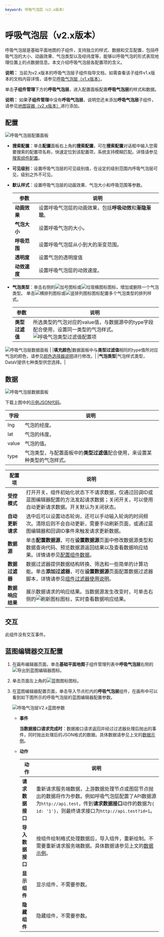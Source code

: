 ```yaml
---
keyword: 呼吸气泡层（v2.x版本）
---
```


# 呼吸气泡层（v2.x版本）

呼吸气泡层是基础平面地图的子组件，支持独立的样式、数据和交互配置，包括呼吸气泡的大小、动画效果、气泡类型以及经纬度等，能够以呼吸气泡的形式表现地理位置上的点数据信息。本文介绍呼吸气泡层各配置项的含义。

**说明：** 当前为v2.x版本的呼吸气泡层子组件指导文档，如需查看该子组件v1.x版本的文档内容详情，请参见[呼吸气泡层（v1.x版本）](/cn.zh-CN/组件指南/基础平面地图组件/呼吸气泡层（v1.x版本）.md)。

单击**子组件管理**下方的**呼吸气泡层**，进入配置面板配置**呼吸气泡层**的样式和数据。

**说明：** 如果**子组件管理**中没有**呼吸气泡层**，说明您还未添加**呼吸气泡层**子组件，请参见[地图容器（v2.x版本）](/cn.zh-CN/组件指南/基础平面地图组件/地图容器（v2.x版本）.md)进行添加。

## 配置

![呼吸气泡层配置面板](https://static-aliyun-doc.oss-accelerate.aliyuncs.com/assets/img/zh-CN/4647997061/p200467.png)

-   **搜索配置**：单击**配置**面板右上角的**搜索配置**，可在**搜索配置**对话框中输入您需要搜索的配置项名称，快速定位到该配置项，系统支持模糊匹配。详情请参见[搜索组件配置](/cn.zh-CN/组件管理/搜索组件配置.md)。
-   **可见级别**：设置呼吸气泡层的可见级别值，在设定的级别范围内呼吸气泡层可见，级别之外不可见。
-   **默认样式**：设置呼吸气泡层的动画效果、气泡大小和呼吸范围等参数。

    |参数|说明|
    |--|--|
    |**动画效果**|设置呼吸气泡层的动画效果，包括**呼吸动效**和**渐隐渐现**。|
    |**气泡大小**|设置呼吸气泡的大小。|
    |**呼吸范围**|设置呼吸气泡层从小到大的渐变范围。|
    |**透明度**|设置气泡的透明度值|
    |**动效速度**|设置呼吸气泡层的动效速度。|

-   **气泡类型**：单击右侧的![加号图标](https://static-aliyun-doc.oss-accelerate.aliyuncs.com/assets/img/zh-CN/0201929951/p89097.jpg)或![垃圾桶图标](https://static-aliyun-doc.oss-accelerate.aliyuncs.com/assets/img/zh-CN/0201929951/p89098.jpg)图标，增加或删除一个气泡类型。 单击![横排列图标](https://static-aliyun-doc.oss-accelerate.aliyuncs.com/assets/img/zh-CN/0201929951/p95437.jpg)或![竖排列图标](https://static-aliyun-doc.oss-accelerate.aliyuncs.com/assets/img/zh-CN/0201929951/p94077.jpg)图标配置多个气泡类型的排列样式。

    |参数|说明|
    |--|--|
    |**类型过滤值**|所选类型的气泡对应的value值，与数据源中的type字段配合使用，设置同一类型的气泡样式。 ![呼吸气泡类型过滤值配置项](../images/p200469.png "呼吸气泡层类型过滤值配置项")

![呼吸气泡层数据面板](../images/p86691.png "呼吸气泡层数据面板") |
    |**填充颜色**|数据面板中与**类型过滤值**相同的type值所对应气泡的颜色，请参见[颜色选择器说明](/cn.zh-CN/组件指南/配置项说明.md)进行修改。|
    |**气泡类型**|气泡样式类型，DataV提供七种类型供您选择。|


## 数据

![呼吸气泡层数据面板](https://static-aliyun-doc.oss-accelerate.aliyuncs.com/assets/img/zh-CN/3858068951/p81478.jpg)

下载上图中的[示例JSON代码](http://docs-aliyun.cn-hangzhou.oss.aliyun-inc.com/assets/attach/30366/cn_zh/1557042515084/Basicmap_bubble_layer_example.json)。

|字段|说明|
|--|--|
|lng|气泡的经度。|
|lat|气泡的纬度。|
|value|气泡的值。|
|type|气泡类型，与配置面板中的**类型过滤值**配合使用，来设置某种类型的气泡样式。|

|配置项|说明|
|---|--|
|**受控模式**|打开开关，组件初始化状态下不请求数据，仅通过回调ID或蓝图编辑器配置的方法发起请求数据；关闭开关，可以使用自动更新请求数据。开关默认为关闭状态。|
|**自动更新请求**|选中后可以设置动态轮询，还可以手动输入轮询的时间频次。清除后则不会自动更新，需要手动刷新页面，或通过蓝图编辑器和回调ID事件来触发请求更新数据。|
|**数据源**|单击**配置数据源**，可在**设置数据源**页面中修改数据源类型和数据查询代码、预览数据源返回结果以及查看数据响应结果。详情请参见[配置组件数据](/cn.zh-CN/组件管理/配置组件数据.md)。|
|**数据过滤器**|数据过滤器提供数据结构转换、筛选和一些简单的计算功能。单击**添加过滤器**，可在**设置数据源**页面配置数据过滤器脚本，详情请参见[组件过滤器使用说明](/cn.zh-CN/组件管理/组件数据过滤器使用说明/使用方法.md)。|
|**数据响应结果**|展示数据请求的响应结果。当数据源发生改变时，可单击右侧的![刷新图标 ](https://static-aliyun-doc.oss-accelerate.aliyuncs.com/assets/img/zh-CN/0376703061/p89093.png)图标，实时查看数据响应结果。|

## 交互

此组件没有交互事件。

## 蓝图编辑器交互配置

1.  在画布编辑器页面，单击**基础平面地图**子组件管理列表中**呼吸气泡层**右侧的![导出到蓝图编辑器](https://static-aliyun-doc.oss-accelerate.aliyuncs.com/assets/img/zh-CN/2434449951/p89089.jpg)图标。
2.  单击页面左上角的![蓝图图标](https://static-aliyun-doc.oss-accelerate.aliyuncs.com/assets/img/zh-CN/2434449951/p89087.jpg)图标。
3.  在蓝图编辑器配置页面，单击导入节点栏内的**呼吸气泡层**组件，在画布中可以看到如下图所示的呼吸气泡层的蓝图编辑器配置参数。

    ![呼吸气泡层V2.x蓝图参数](https://static-aliyun-doc.oss-accelerate.aliyuncs.com/assets/img/zh-CN/4858068951/p81481.jpg)

    -   **事件**

        **当数据接口请求完成时**：数据接口请求返回并经过过滤器处理后抛出的事件，同时抛出处理后的JSON格式的数据。具体数据请参见上文的[数据示例](#section_59w_ppd_qjx)。

    -   **动作**

        |动作|说明|
        |--|--|
        |**请求数据接口**|重新请求服务端数据，上游数据处理节点或图层节点抛出的数据将作为参数。例如呼吸气泡层配置了API数据源为`http://api.test`，传到**请求数据接口**动作的数据为`{ id: '1'}`，则最终请求接口为`http://api.test?id=1`。|
        |**导入数据接口**|按组件绘制格式处理数据后，导入组件，重新绘制。不需要重新请求服务端数据。具体数据请参见上文的[数据示例](#section_59w_ppd_qjx)。|
        |**显示组件**|显示组件，不需要参数。|
        |**隐藏组件**|隐藏组件，不需要参数。|


